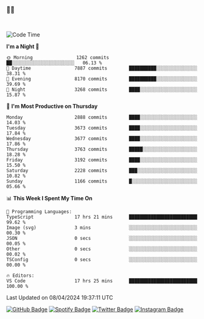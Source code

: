 ### 🤙🍺

<!-- <a href="https://github-readme-stats.vercel.app/api?username=hzak2xx&count_private=true&show_icons=true&theme=dracula">
  <img align="center" src="https://github-readme-stats.vercel.app/api?username=hzak2xx&count_private=true&show_icons=true&theme=dracula" />
</a>
</br> -->
</br>

<!--START_SECTION:waka-->
![Code Time](http://img.shields.io/badge/Code%20Time-3%2C208%20hrs%201%20min-blue)

**I'm a Night 🦉** 

```text
🌞 Morning                1262 commits        ██░░░░░░░░░░░░░░░░░░░░░░░   06.13 % 
🌆 Daytime                7887 commits        ██████████░░░░░░░░░░░░░░░   38.31 % 
🌃 Evening                8170 commits        ██████████░░░░░░░░░░░░░░░   39.69 % 
🌙 Night                  3268 commits        ████░░░░░░░░░░░░░░░░░░░░░   15.87 % 
```
📅 **I'm Most Productive on Thursday** 

```text
Monday                   2888 commits        ████░░░░░░░░░░░░░░░░░░░░░   14.03 % 
Tuesday                  3673 commits        ████░░░░░░░░░░░░░░░░░░░░░   17.84 % 
Wednesday                3677 commits        ████░░░░░░░░░░░░░░░░░░░░░   17.86 % 
Thursday                 3763 commits        █████░░░░░░░░░░░░░░░░░░░░   18.28 % 
Friday                   3192 commits        ████░░░░░░░░░░░░░░░░░░░░░   15.50 % 
Saturday                 2228 commits        ███░░░░░░░░░░░░░░░░░░░░░░   10.82 % 
Sunday                   1166 commits        █░░░░░░░░░░░░░░░░░░░░░░░░   05.66 % 
```


📊 **This Week I Spent My Time On** 

```text
💬 Programming Languages: 
TypeScript               17 hrs 21 mins      █████████████████████████   99.62 % 
Image (svg)              3 mins              ░░░░░░░░░░░░░░░░░░░░░░░░░   00.30 % 
JSON                     0 secs              ░░░░░░░░░░░░░░░░░░░░░░░░░   00.05 % 
Other                    0 secs              ░░░░░░░░░░░░░░░░░░░░░░░░░   00.02 % 
TSConfig                 0 secs              ░░░░░░░░░░░░░░░░░░░░░░░░░   00.00 % 

🔥 Editors: 
VS Code                  17 hrs 25 mins      █████████████████████████   100.00 % 
```


 Last Updated on 08/04/2024 19:37:11 UTC
<!--END_SECTION:waka-->

[![GitHub Badge](https://img.shields.io/badge/GitHub-100000?style=for-the-badge&logo=github&logoColor=white)](https://github.com/hzak2xx)
[![Spotify Badge](https://img.shields.io/badge/Spotify-1ED760?&style=for-the-badge&logo=spotify&logoColor=white)](https://open.spotify.com/user/uf90s6sbbh75a1mt44clkhkvf)
[![Twitter Badge](https://img.shields.io/badge/Twitter-1DA1F2?style=for-the-badge&logo=twitter&logoColor=white)](https://twitter.com/hzak2xx)
[![Instagram Badge](https://img.shields.io/badge/Instagram-E4405F?style=for-the-badge&logo=instagram&logoColor=white)](https://www.instagram.com/hzak2xx/)
